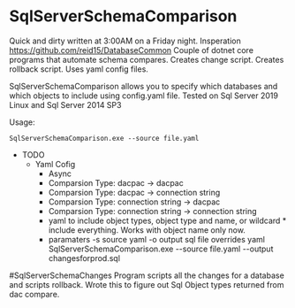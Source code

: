 # SqlServerSchemaComparison
Quick and dirty written at 3:00AM on a Friday night.
Insperation https://github.com/reid15/DatabaseCommon 
Couple of dotnet core programs that automate schema compares.
Creates change script.
Creates rollback script.
Uses yaml config files.

SqlServerSchemaComparison allows you to specify which databases and which objects to include using config.yaml file.
Tested on Sql Server 2019 Linux and Sql Server 2014 SP3

Usage:

```
SqlServerSchemaComparison.exe --source file.yaml
```

* TODO
    * Yaml Cofig
        * Async
        * Comparsion Type: dacpac -> dacpac
        * Comparsion Type: dacpac -> connection string
        * Comparsion Type: connection string -> dacpac
        * Comparsion Type: connection string -> connection string
        * yaml to include object types, object type and name, or wildcard * include everything.  Works with object name only now.
        * paramaters -s source yaml -o output sql file overrides yaml SqlServerSchemaComparison.exe --source file.yaml --output changesforprod.sql

#SqlServerSchemaChanges
Program scripts all the changes for a database and scripts rollback.  Wrote this to figure out Sql Object types returned from dac compare.
